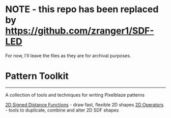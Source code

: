 # NOTE - this repo has been replaced by https://github.com/zranger1/SDF-LED

For now, I'll leave the files as they are for archival purposes.

# Pattern Toolkit
---
A collection of tools and techniques for writing Pixelblaze patterns

[2D Signed Distance Functions](./sdf2d.md) - draw fast, flexible 2D shapes
[2D Operators](./sdOperators2D.md) - tools to duplicate, combine and alter 2D SDF shapes